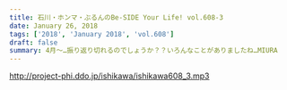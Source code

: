 ```yaml
---
title: 石川・ホンマ・ぶるんのBe-SIDE Your Life! vol.608-3
date: January 26, 2018
tags: ['2018', 'January 2018', 'vol.608']
draft: false
summary: 4月～…振り返り切れるのでしょうか？？いろんなことがありましたね…MIURA
---
```


http://project-phi.ddo.jp/ishikawa/ishikawa608_3.mp3